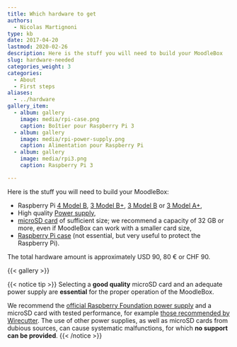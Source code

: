 ```yaml
---
title: Which hardware to get
authors:
  - Nicolas Martignoni
type: kb
date: 2017-04-20
lastmod: 2020-02-26
description: Here is the stuff you will need to build your MoodleBox
slug: hardware-needed
categories_weight: 3
categories:
  - About
  - First steps
aliases:
  - ../hardware
gallery_item:
  - album: gallery
    image: media/rpi-case.png
    caption: Boîtier pour Raspberry Pi 3
  - album: gallery
    image: media/rpi-power-supply.png
    caption: Alimentation pour Raspberry Pi
  - album: gallery
    image: media/rpi3.png
    caption: Raspberry Pi 3

---
```

Here is the stuff you will need to build your MoodleBox:

  * Raspberry Pi [4 Model B][RPi4B], [3 Model B+][RPi3Bplus], [3 Model B][RPi3B] or [3 Model A+][RPi3Aplus],
  * High quality [Power supply][supply],
  * [microSD card][sdcard] of sufficient size; we recommend a capacity of 32 GB or more, even if MoodleBox can work with a smaller card size,
  * [Raspberry Pi case][case] (not essential, but very useful to protect the Raspberry Pi).

The total hardware amount is approximately USD 90, 80 € or CHF 90.

{{< gallery >}}

{{< notice tip >}}
Selecting a __good quality__ microSD card and an adequate power supply are __essential__ for the proper operation of the MoodleBox.

We recommend the [official Raspberry Foundation power supply](https://www.raspberrypi.org/products/raspberry-pi-universal-power-supply/) and a microSD card with tested performance, for example [those recommended by Wirecutter](https://thewirecutter.com/reviews/best-microsd-card/). The use of other power supplies, as well as microSD cards from dubious sources, can cause systematic malfunctions, for which __no support can be provided__.
{{< /notice >}}

 [RPi3Aplus]: https://www.raspberrypi.org/products/raspberry-pi-3-model-a-plus/
 [RPi3B]: https://www.raspberrypi.org/products/raspberry-pi-3-model-b/
 [RPi3Bplus]: https://www.raspberrypi.org/products/raspberry-pi-3-model-b-plus/
 [RPi4B]: https://www.raspberrypi.org/products/raspberry-pi-4-model-b/
 [case]: https://www.raspberrypi.org/products/raspberry-pi-3-case/
 [sdcard]: https://thewirecutter.com/reviews/best-microsd-card/
 [supply]: https://www.raspberrypi.org/products/raspberry-pi-universal-power-supply/

